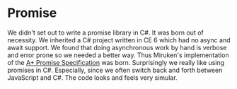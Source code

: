 # Promise

We didn't set out to write a promise library in C#.  It was born out of necessity.
We inherited a C# project written in CE 6 which had no async and await support.
We found that doing asynchronous work by hand is verbose and error prone so we
needed a better way.  Thus Miruken's implementation of the 
[A+ Promise Specification](https://promisesaplus.com/) was born.
Surprisingly we really like using promises in C#. Especially, since we often
switch back and forth between JavaScript and C#.  The code looks and feels 
very simular.
  